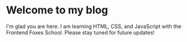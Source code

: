 # Welcome to my blog

I'm glad you are here. I am learning HTML, CSS, and JavaScript with the Frontend Foxes School. Please stay tuned for future updates!
